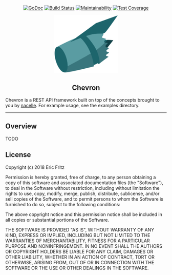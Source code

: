 <p align="center">
    <a href="https://godoc.org/github.com/efritz/chevron"><img src="https://godoc.org/github.com/efritz/chevron?status.svg" alt="GoDoc"></a>
    <a href="http://travis-ci.org/efritz/chevron"><img src="https://secure.travis-ci.org/efritz/chevron.png" alt="Build Status"></a>
    <a href="https://codeclimate.com/github/efritz/chevron/maintainability"><img src="https://api.codeclimate.com/v1/badges/3be41936bc1b92a617b8/maintainability" alt="Maintainability"></a>
    <a href="https://codeclimate.com/github/efritz/chevron/test_coverage"><img src="https://api.codeclimate.com/v1/badges/3be41936bc1b92a617b8/test_coverage" alt="Test Coverage"></a>
</p>

<p align="center">
    <img width="200" src="https://github.com/efritz/chevron/blob/master/images/chevron.png" alt="Chevron logo">
</p>

<h2 align="center">Chevron</h2>

Chevron is a REST API framework built on top of the concepts brought to you by
[nacelle](https://github.com/efritz/nacelle). For example usage, see the examples
directory.

---

## Overview

TODO

## License

Copyright (c) 2018 Eric Fritz

Permission is hereby granted, free of charge, to any person obtaining a copy
of this software and associated documentation files (the "Software"), to deal
in the Software without restriction, including without limitation the rights
to use, copy, modify, merge, publish, distribute, sublicense, and/or sell
copies of the Software, and to permit persons to whom the Software is
furnished to do so, subject to the following conditions:

The above copyright notice and this permission notice shall be included in
all copies or substantial portions of the Software.

THE SOFTWARE IS PROVIDED "AS IS", WITHOUT WARRANTY OF ANY KIND, EXPRESS OR
IMPLIED, INCLUDING BUT NOT LIMITED TO THE WARRANTIES OF MERCHANTABILITY,
FITNESS FOR A PARTICULAR PURPOSE AND NONINFRINGEMENT. IN NO EVENT SHALL THE
AUTHORS OR COPYRIGHT HOLDERS BE LIABLE FOR ANY CLAIM, DAMAGES OR OTHER
LIABILITY, WHETHER IN AN ACTION OF CONTRACT, TORT OR OTHERWISE, ARISING FROM,
OUT OF OR IN CONNECTION WITH THE SOFTWARE OR THE USE OR OTHER DEALINGS IN
THE SOFTWARE.
